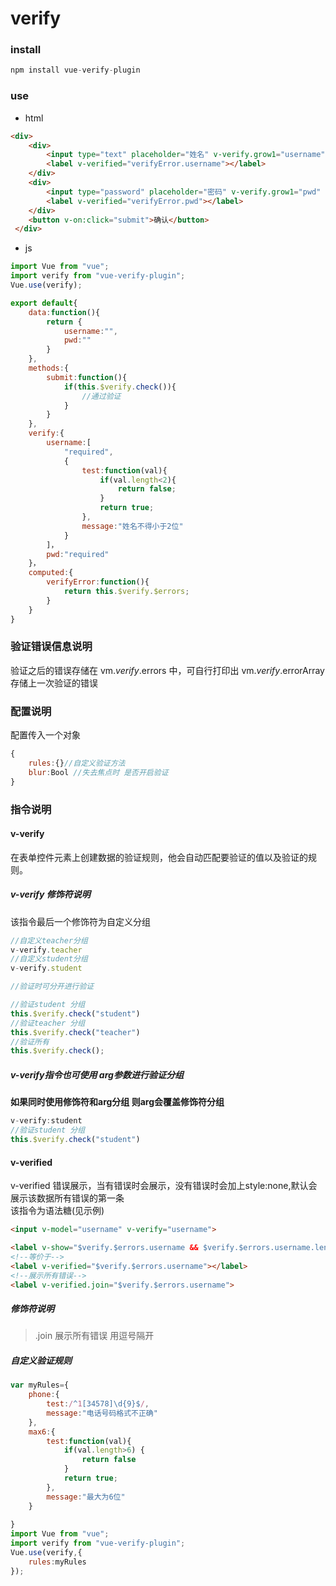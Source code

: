 # verify

### install 
```js
npm install vue-verify-plugin
```

### use
- html
```html
<div>
    <div>
        <input type="text" placeholder="姓名" v-verify.grow1="username" v-model="username"/>
        <label v-verified="verifyError.username"></label>
    </div>
    <div>
        <input type="password" placeholder="密码" v-verify.grow1="pwd" v-model="pwd"/>
        <label v-verified="verifyError.pwd"></label>
    </div>
    <button v-on:click="submit">确认</button>
 </div>
```
- js
```js
import Vue from "vue";
import verify from "vue-verify-plugin";
Vue.use(verify);

export default{
    data:function(){
        return {
            username:"",
            pwd:""
        }
    },
    methods:{
        submit:function(){
            if(this.$verify.check()){
                //通过验证    
            }
        }
    },
    verify:{
        username:[
            "required",
            {
                test:function(val){
                    if(val.length<2){
                        return false;
                    }
                    return true;
                },
                message:"姓名不得小于2位"
            }
        ]，
        pwd:"required"
    }，
    computed:{
        verifyError:function(){
            return this.$verify.$errors;
        }
    }
}
```  
### 验证错误信息说明
验证之后的错误存储在 vm.$verify.$errors 中，可自行打印出
vm.$verify.$errorArray 存储上一次验证的错误


### 配置说明
配置传入一个对象
```js
{
    rules:{}//自定义验证方法
    blur:Bool //失去焦点时 是否开启验证
}
```


### 指令说明

#### v-verify
在表单控件元素上创建数据的验证规则，他会自动匹配要验证的值以及验证的规则。

##### v-verify 修饰符说明
该指令最后一个修饰符为自定义分组  
```js
//自定义teacher分组
v-verify.teacher
//自定义student分组
v-verify.student

//验证时可分开进行验证  

//验证student 分组
this.$verify.check("student")
//验证teacher 分组
this.$verify.check("teacher")
//验证所有
this.$verify.check();
```

##### v-verify指令也可使用 arg参数进行验证分组 
**如果同时使用修饰符和arg分组 则arg会覆盖修饰符分组**

```js
v-verify:student
//验证student 分组
this.$verify.check("student")
```

#### v-verified
v-verified 错误展示，当有错误时会展示，没有错误时会加上style:none,默认会展示该数据所有错误的第一条  
该指令为语法糖(见示例)

```html
<input v-model="username" v-verify="username">

<label v-show="$verify.$errors.username && $verify.$errors.username.length" v-text="$verify.$errors.username[0]"></label>
<!--等价于-->
<label v-verified="$verify.$errors.username"></label>
<!--展示所有错误-->
<label v-verified.join="$verify.$errors.username">
```

##### 修饰符说明
> .join 展示所有错误 用逗号隔开

##### 自定义验证规则

```js
var myRules={
    phone:{
        test:/^1[34578]\d{9}$/,
        message:"电话号码格式不正确"
    },
    max6:{
        test:function(val){
            if(val.length>6) {
                return false
            }
            return true;
        },
        message:"最大为6位"
    }
    
}
import Vue from "vue";
import verify from "vue-verify-plugin";
Vue.use(verify,{
    rules:myRules
});

```